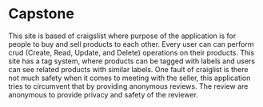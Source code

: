 # Capstone

This site is based of craigslist where purpose of the application is for people to buy and sell products to each other. Every user can can perform
crud (Create, Read, Update, and Delete) operations on their products. 
This site has a tag system, where products can be tagged with labels and users can see related products with similar labels.
One fault of craiglist is there not much safety when it comes to meeting with the seller, this application tries to circumvent
that by providing anonymous reviews. The review are anonymous to provide privacy and safety of the reviewer.
